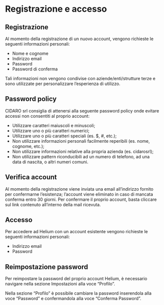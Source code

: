 # Registrazione e accesso

## Registrazione

Al momento della registrazione di un nuovo account, vengono richieste le seguenti informazioni personali:

- Nome e cognome
- Indirizzo email
- Password
- Password di conferma

Tali informazioni non vengono condivise con aziende/enti/strutture terze e sono utilizzate per personalizzare l’esperienza di utilizzo.

## Password policy

CIDARO srl consiglia di attenersi alla seguente password policy onde evitare accessi non consentiti al proprio account:
- Utilizzare caratteri maiuscoli e minuscoli;
- Utilizzare uno o più caratteri numerici;
- Utilizzare uno o più caratteri speciali (es. $, #, etc.);
- Non utilizzare informazioni personali facilmente reperibili (es. nome, cognome, etc.);
- Non utilizzare informazioni relative alla propria azienda (es. cidarosrl);
- Non utilizzare pattern riconducibili ad un numero di telefono, ad una data di nascita, o altri numeri comuni.

## Verifica account

Al momento della registrazione viene inviata una email all’indirizzo fornito per confermarne l’esistenza; l’account viene eliminato in caso di mancata conferma entro 30 giorni. Per confermare il proprio account, basta cliccare sul link contenuto all’interno della mail ricevuta.

## Accesso

Per accedere ad Helium con un account esistente vengono richieste le seguenti informazioni personali:
- Indirizzo email
- Password

## Reimpostazione password


Per reimpostare la password del proprio account Helium, è necessario navigare nella sezione Impostazioni alla voce “Profilo”.

Nella sezione “Profilo” è possibile cambiare la password inserendola alla voce “Password” e confermandola alla voce “Conferma Password”.
